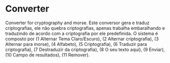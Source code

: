 # Converter
Converter for cryptography and morse.
Este conversor gera e traduz criptografias, ele não quebra criptografias, apenas trabalha embaralhando e traduzindo de acordo com a criptografia por ele predefinida.
O sistema é composto por (1 Alternar Tema Claro/Escuro), (2 Alternar criptografia), (3 Alternar para morse), (4 Alfabeto), (5 Criptografia), (6 Traduzir para criptografia), (7 Destraduzir da criptografia), (8 O seu texto aqui), (9 Enviar), (10 Campo de resultados), (11 Remover).
